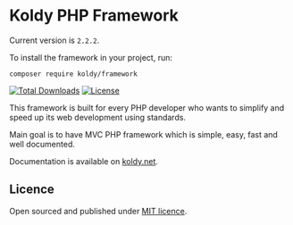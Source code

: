 # Koldy PHP Framework

Current version is `2.2.2`.

To install the framework in your project, run:

```shell
composer require koldy/framework
```

[![Total Downloads](https://poser.pugx.org/koldy/framework/downloads)](https://packagist.org/packages/koldy/framework) [![License](https://poser.pugx.org/koldy/framework/license)](https://packagist.org/packages/koldy/framework)

This framework is built for every PHP developer who wants to simplify and speed up its web development using standards.

Main goal is to have MVC PHP framework which is simple, easy, fast and well documented.

Documentation is available on [koldy.net](https://koldy.net).

## Licence

Open sourced and published under [MIT licence](http://opensource.org/licenses/MIT).
